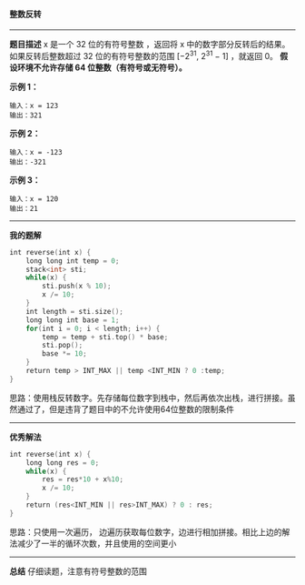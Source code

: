 ####  整数反转
- - -
__题目描述__
x 是一个 32 位的有符号整数  ，返回将 x 中的数字部分反转后的结果。
如果反转后整数超过 32 位的有符号整数的范围 [$−2^{31}$,  $2^{31}$ − 1] ，就返回 0。
**假设环境不允许存储 64 位整数（有符号或无符号）。**

**示例 1：**

```
输入：x = 123
输出：321
```

**示例 2：**

```
输入：x = -123
输出：-321
```

**示例 3：**

```
输入：x = 120
输出：21
```
- - -

**我的题解**
```cpp
int reverse(int x) {
    long long int temp = 0;
    stack<int> sti;
    while(x) {
        sti.push(x % 10);
        x /= 10;
    } 
    int length = sti.size();
    long long int base = 1;
    for(int i = 0; i < length; i++) {
        temp = temp + sti.top() * base;
        sti.pop();
        base *= 10;
    }
    return temp > INT_MAX || temp <INT_MIN ? 0 :temp;
}
```
思路：使用栈反转数字。先存储每位数字到栈中，然后再依次出栈，进行拼接。虽然通过了，但是违背了题目中的不允许使用64位整数的限制条件
- - -
**优秀解法**

```cpp
int reverse(int x) {
    long long res = 0;
    while(x) {
        res = res*10 + x%10;
        x /= 10;
    }
    return (res<INT_MIN || res>INT_MAX) ? 0 : res;
}
```
思路：只使用一次遍历， 边遍历获取每位数字，边进行相加拼接。相比上边的解法减少了一半的循环次数，并且使用的空间更小
- - -
**总结**
仔细读题，注意有符号整数的范围
